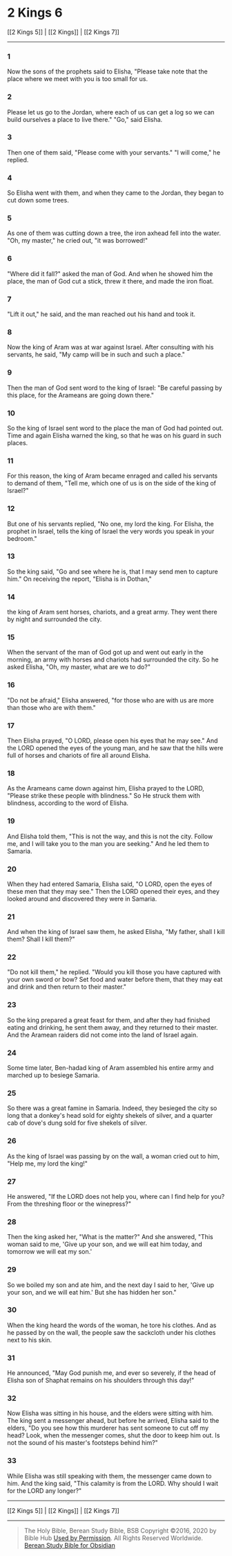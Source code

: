 # 2 Kings 6

[[2 Kings 5]] | [[2 Kings]] | [[2 Kings 7]]

---

### 1
Now the sons of the prophets said to Elisha, "Please take note that the place where we meet with you is too small for us.

### 2
Please let us go to the Jordan, where each of us can get a log so we can build ourselves a place to live there." "Go," said Elisha.

### 3
Then one of them said, "Please come with your servants." "I will come," he replied.

### 4
So Elisha went with them, and when they came to the Jordan, they began to cut down some trees.

### 5
As one of them was cutting down a tree, the iron axhead fell into the water. "Oh, my master," he cried out, "it was borrowed!"

### 6
"Where did it fall?" asked the man of God. And when he showed him the place, the man of God cut a stick, threw it there, and made the iron float.

### 7
"Lift it out," he said, and the man reached out his hand and took it.

### 8
Now the king of Aram was at war against Israel. After consulting with his servants, he said, "My camp will be in such and such a place."

### 9
Then the man of God sent word to the king of Israel: "Be careful passing by this place, for the Arameans are going down there."

### 10
So the king of Israel sent word to the place the man of God had pointed out. Time and again Elisha warned the king, so that he was on his guard in such places.

### 11
For this reason, the king of Aram became enraged and called his servants to demand of them, "Tell me, which one of us is on the side of the king of Israel?"

### 12
But one of his servants replied, "No one, my lord the king. For Elisha, the prophet in Israel, tells the king of Israel the very words you speak in your bedroom."

### 13
So the king said, "Go and see where he is, that I may send men to capture him." On receiving the report, "Elisha is in Dothan,"

### 14
the king of Aram sent horses, chariots, and a great army. They went there by night and surrounded the city.

### 15
When the servant of the man of God got up and went out early in the morning, an army with horses and chariots had surrounded the city. So he asked Elisha, "Oh, my master, what are we to do?"

### 16
"Do not be afraid," Elisha answered, "for those who are with us are more than those who are with them."

### 17
Then Elisha prayed, "O LORD, please open his eyes that he may see." And the LORD opened the eyes of the young man, and he saw that the hills were full of horses and chariots of fire all around Elisha.

### 18
As the Arameans came down against him, Elisha prayed to the LORD, "Please strike these people with blindness." So He struck them with blindness, according to the word of Elisha.

### 19
And Elisha told them, "This is not the way, and this is not the city. Follow me, and I will take you to the man you are seeking." And he led them to Samaria.

### 20
When they had entered Samaria, Elisha said, "O LORD, open the eyes of these men that they may see." Then the LORD opened their eyes, and they looked around and discovered they were in Samaria.

### 21
And when the king of Israel saw them, he asked Elisha, "My father, shall I kill them? Shall I kill them?"

### 22
"Do not kill them," he replied. "Would you kill those you have captured with your own sword or bow? Set food and water before them, that they may eat and drink and then return to their master."

### 23
So the king prepared a great feast for them, and after they had finished eating and drinking, he sent them away, and they returned to their master. And the Aramean raiders did not come into the land of Israel again.

### 24
Some time later, Ben-hadad king of Aram assembled his entire army and marched up to besiege Samaria.

### 25
So there was a great famine in Samaria. Indeed, they besieged the city so long that a donkey's head sold for eighty shekels of silver, and a quarter cab of dove's dung sold for five shekels of silver.

### 26
As the king of Israel was passing by on the wall, a woman cried out to him, "Help me, my lord the king!"

### 27
He answered, "If the LORD does not help you, where can I find help for you? From the threshing floor or the winepress?"

### 28
Then the king asked her, "What is the matter?" And she answered, "This woman said to me, 'Give up your son, and we will eat him today, and tomorrow we will eat my son.'

### 29
So we boiled my son and ate him, and the next day I said to her, 'Give up your son, and we will eat him.' But she has hidden her son."

### 30
When the king heard the words of the woman, he tore his clothes. And as he passed by on the wall, the people saw the sackcloth under his clothes next to his skin.

### 31
He announced, "May God punish me, and ever so severely, if the head of Elisha son of Shaphat remains on his shoulders through this day!"

### 32
Now Elisha was sitting in his house, and the elders were sitting with him. The king sent a messenger ahead, but before he arrived, Elisha said to the elders, "Do you see how this murderer has sent someone to cut off my head? Look, when the messenger comes, shut the door to keep him out. Is not the sound of his master's footsteps behind him?"

### 33
While Elisha was still speaking with them, the messenger came down to him. And the king said, "This calamity is from the LORD. Why should I wait for the LORD any longer?"

---

[[2 Kings 5]] | [[2 Kings]] | [[2 Kings 7]]

---

> The Holy Bible, Berean Study Bible, BSB
> Copyright &copy;2016, 2020 by Bible Hub
> [Used by Permission](https://berean.bible/terms.htm). All Rights Reserved Worldwide.
> [Berean Study Bible for Obsidian](https://github.com/gapmiss/berean-study-bible-for-obsidian)

